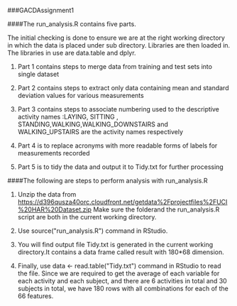 ###GACDAssignment1

####The run_analysis.R contains five parts.
<p>
The initial checking is done to ensure we are at the right working directory in which the data is placed under sub directory.
Libraries are then loaded in. The libraries in use are data.table and dplyr.
</p>

1. Part 1 contains steps to merge data from training and test sets into single dataset

2. Part 2 contains steps to extract only data containing mean and standard deviation values for various measurements

3. Part 3 contains steps to associate numbering used to the descriptive activity names
:LAYING, SITTING , STANDING,WALKING,WALKING_DOWNSTAIRS and WALKING_UPSTAIRS are the activity names respectively

4. Part 4 is to replace acronyms with more readable forms of labels for measurements recorded

5. Part 5 is to tidy the data and output it to Tidy.txt for further processing

####The following are steps to perform analysis with run_analysis.R

1. Unzip the data from https://d396qusza40orc.cloudfront.net/getdata%2Fprojectfiles%2FUCI%20HAR%20Dataset.zip
Make sure the folderand the run_analysis.R script are both in the current working directory.

2. Use source("run_analysis.R") command in RStudio.

3. You will find output file Tidy.txt is generated in the current working directory.It contains a data frame called result with 180*68 dimension.

4. Finally, use data <- read.table("Tidy.txt") command in RStudio to read the file. Since we are required to get the average of each variable for each activity and each subject, and there are 6 activities in total and 30 subjects in total, we have 180 rows with all combinations for each of the 66 features.
